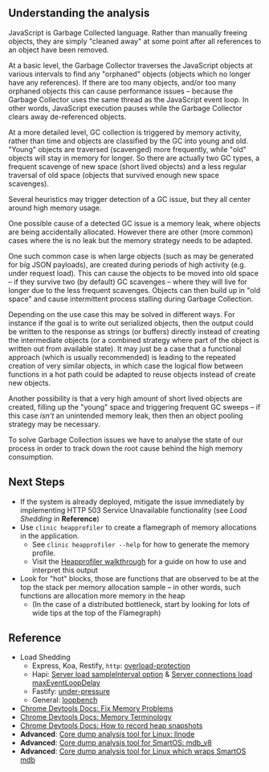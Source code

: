 ## Understanding the analysis

JavaScript is Garbage Collected language. Rather than manually freeing objects, they
are simply "cleaned away" at some point after all references to an object have been removed.

At a basic level, the Garbage Collector traverses the JavaScript objects at various intervals to find any
"orphaned" objects (objects which no longer have any references). If there are too many
objects, and/or too many orphaned objects this can cause performance issues – because the Garbage
Collector uses the same thread as the JavaScript event loop. In other words, JavaScript execution
pauses while the Garbage Collector clears away de-referenced objects.

At a more detailed level, GC collection is triggered by memory activity, rather than time and
objects are classified by the GC into young and old. "Young" objects are
traversed (scavenged) more frequently, while "old" objects will stay in memory for longer. So there
are actually two GC types, a frequent scavenge of new space (short lived objects) and a less regular traversal of
old space (objects that survived enough new space scavenges).

Several heuristics may trigger detection of a GC issue, but they all center around high
memory usage.

One possible cause of a detected GC issue is a memory leak, where objects are being accidentally
allocated. However there are other (more common) cases where the is no leak but the memory strategy
needs to be adapted.

One such common case is when large objects (such as may be generated for big JSON payloads), are
created during periods of high activity (e.g. under request load). This can cause the objects
to be moved into old space – if they survive two (by default) GC scavenges – where they will live
for longer due to the less frequent scavenges. Objects can then build up in "old space" and
cause intermittent process stalling during Garbage Collection.

Depending on the use case this may be solved in different ways. For instance if the goal is to write
out serialized objects, then the output could be written to the response as strings (or buffers) directly
instead of creating the intermediate objects (or a combined strategy where part of the object is written out
from available state). It may just be a case that a functional approach (which is usually recommended) is
leading to the repeated creation of very similar objects, in which case the logical flow between functions
in a hot path could be adapted to reuse objects instead of create new objects.

Another possibility is that a very high amount of short lived objects are created, filling up the
"young" space and triggering frequent GC sweeps – if this case *isn't* an unintended memory leak,
then then an object pooling strategy may be necessary.

To solve Garbage Collection issues we have to analyse the state of our process in order to track down the
root cause behind the high memory consumption.

## Next Steps

- If the system is already deployed, mitigate the issue immediately by implementing
  HTTP 503 Service Unavailable functionality (see *Load Shedding* in **Reference**)
- Use `clinic heapprofiler` to create a flamegraph of memory allocations in the application.
    + See <code class='snippet'>clinic heapprofiler --help</code> for how to generate the memory profile.
    + Visit the [Heapprofiler walkthrough](https://clinicjs.org/documentation/heapprofiler/) for a guide on how to use and interpret this output
- Look for "hot" blocks, those are functions that are observed to be at the top the stack per memory allocation sample – in other words, such functions are allocation more memory in the heap
  - (In the case of a distributed bottleneck, start by looking for lots of wide tips at the top of the Flamegraph)

## Reference

- Load Shedding
    + Express, Koa, Restify, `http`: [overload-protection](https://www.npmjs.com/package/overload-protection)
    + Hapi: [Server load sampleInterval option](https://hapi.dev/api/#-serveroptionsload) & [Server connections load maxEventLoopDelay](https://hapi.dev/api/#-serveroptionsload)
    + Fastify: [under-pressure](https://www.npmjs.com/package/under-pressure)
    + General: [loopbench](https://www.npmjs.com/package/loopbench)
- [Chrome Devtools Docs: Fix Memory Problems](https://developers.google.com/web/tools/chrome-devtools/memory-problems/)
- [Chrome Devtools Docs: Memory Terminology](https://developers.google.com/web/tools/chrome-devtools/memory-problems/memory-101)
- [Chrome Devtools Docs: How to record heap snapshots](https://developers.google.com/web/tools/chrome-devtools/memory-problems/heap-snapshots)
- **Advanced**: [Core dump analysis tool for Linux: llnode](https://github.com/nodejs/llnode)
- **Advanced**: [Core dump analysis tool for SmartOS: mdb_v8](https://github.com/joyent/mdb_v8)
- **Advanced**: [Core dump analysis tool for Linux which wraps SmartOS mdb](https://www.npmjs.com/package/autopsy)
